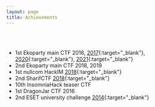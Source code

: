 ```yaml
---
layout: page
title: Achievements
---
```


<br />
<br />


* 1st Ekoparty main CTF 2016, [2017](https://twitter.com/NullLifeTeam/status/913813371916603393/photo/1){:target="_blank"}, [2020](https://twitter.com/NullLifeTeam/status/1310053396641128448/photo/1){:target="_blank"}, [2021](https://twitter.com/NullLifeTeam/status/1457093664069521411/photo/1){:target="_blank"}
* 2nd Ekoparty main CTF 2018, 2019
* 1st nullcom HackIM [2018](https://twitter.com/TheXC3LL/status/962585200952823813){:target="_blank"}
* 2nd SharifCTF [2018](https://twitter.com/1ns0mn1h4ck/status/955199744908853249){:target="_blank"}
* 10th InsomniaHack teaser CTF
* 1st DragonJar CTF 2016
* 2nd ESET university challenge [2014](https://www.welivesecurity.com/la-es/2015/01/15/ganadores-premio-universitario-eset-2014/){:target="_blank"}
